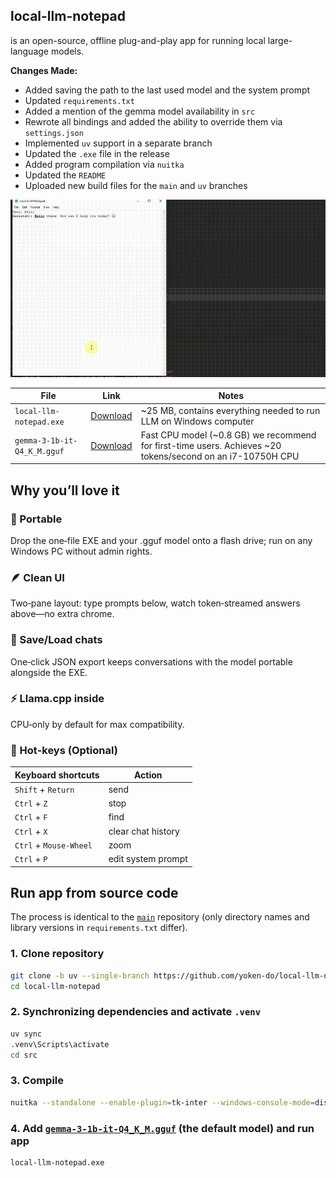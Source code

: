 ## local-llm-notepad
is an open-source, offline plug-and-play app for running local large-language models. 

**Changes Made:**
- Added saving the path to the last used model and the system prompt
- Updated `requirements.txt`
- Added a mention of the gemma model availability in `src`
- Rewrote all bindings and added the ability to override them via `settings.json`
- Implemented `uv` support in a separate branch
- Updated the `.exe` file in the release
- Added program compilation via `nuitka`
- Updated the `README`
- Uploaded new build files for the `main` and `uv` branches

![main_img](img/main.gif)

| File | Link | Notes |
|-------|------|------|
| `local-llm-notepad.exe` | [Download](https://github.com/yoken-do/local-llm-notepad/releases/tag/v1.0.2) | ~25 MB, contains everything needed to run LLM on Windows computer |
| `gemma-3-1b-it-Q4_K_M.gguf` | [Download](https://huggingface.co/ggml-org/gemma-3-1b-it-GGUF/tree/main) | Fast CPU model (~0.8 GB) we recommend for first-time users. Achieves ~20 tokens/second on an i7-10750H CPU |


## Why you’ll love it

### 🔌 Portable

Drop the one‑file EXE and your .gguf model onto a flash drive; run on any Windows PC without admin rights.

### 🪶 Clean UI

Two‑pane layout: type prompts below, watch token‑streamed answers above—no extra chrome.

### 💾 Save/Load chats

One‑click JSON export keeps conversations with the model portable alongside the EXE.

### ⚡ Llama.cpp inside

CPU‑only by default for max compatibility.

### 🎹 Hot‑keys (Optional)

| Keyboard shortcuts | Action |
|------|------|
| `Shift` + `Return` | send |
| `Ctrl` + `Z` | stop |
| `Ctrl` + `F` | find |
| `Ctrl` + `X` | clear chat history |
| `Ctrl` + `Mouse-Wheel` | zoom |
| `Ctrl` + `P` | edit system prompt |


## Run app from source code
The process is identical to the [`main`](https://github.com/runzhouye/Local_LLM_Notepad) repository (only directory names and library versions in `requirements.txt` differ).

### 1. Clone repository
```bash
git clone -b uv --single-branch https://github.com/yoken-do/local-llm-notepad.git
cd local-llm-notepad
```

### 2. Synchronizing dependencies and activate `.venv`
```bash
uv sync
.venv\Scripts\activate
cd src
```
### 3. Compile
```bash
nuitka --standalone --enable-plugin=tk-inter --windows-console-mode=disable --onefile --output-filename=local-llm-notepad.exe main.py
```

### 4. Add [`gemma-3-1b-it-Q4_K_M.gguf`](https://huggingface.co/ggml-org/gemma-3-1b-it-GGUF/tree/main) (the default model) and run app
```bash
local-llm-notepad.exe
```
